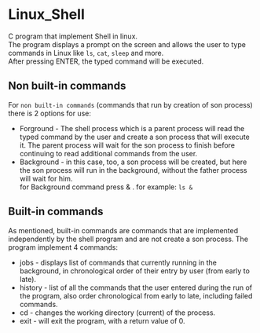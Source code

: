 # Linux_Shell
C program that  implement Shell in linux. <br />
The program displays a prompt on the screen and allows the user to type commands in Linux like `ls`, `cat`, `sleep` and more. <br />
After pressing ENTER, the typed command will be executed. <br />

## Non built-in commands ##
For `non built-in commands` (commands that run by creation of son process) there is 2 options for use:
* Forground - The shell process which is a parent process will read the typed command by the user and create a son process that will execute it. The parent process will wait for the son process to finish before continuing to read additional commands from the user.
* Background - in this case, too, a son process will be created, but here the son process will run in the background, without the father process will wait for him.<br />
for Background command press & . for example: `ls &` <br/>
## Built-in commands ##
As mentioned, built-in commands are commands that are implemented independently by the shell program and are not create a son process.
The program implement 4 commands:
* jobs - displays list of commands that currently running in the background, in chronological order of their entry by user (from early to late).
* history - list of all the commands that the user entered during the run of the program, also order chronological from early to late, including failed commands.
* cd - changes the working directory (current) of the process.
* exit - will exit the program, with a return value of 0.
